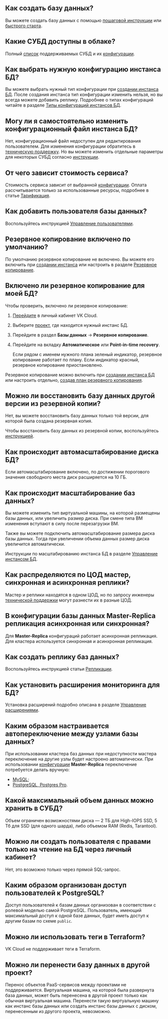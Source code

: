 ## Как создать базу данных?

Вы можете создать базу данных с помощью [пошаговой инструкции](../instructions/create/) или [быстрого старта](../quick-start/).

## Какие СУБД доступны в облаке?

Полный [список](../types/) поддерживаемых СУБД и их [конфигурации](../instructions/work-modes/work-configs/).

## Как выбрать нужную конфигурацию инстанса БД?

Вы можете выбрать нужный тип конфигурации при [создании инстанса БД](../instructions/create/). После создания инстанса тип конфигурации изменить нельзя, но вы всегда можете добавить реплику. Подробнее о типах конфигураций читайте в разделе [Типы конфигураций инстансов БД](../concepts/work-configs/).

## Могу ли я самостоятельно изменить конфигурационный файл инстанса БД?

Нет, конфигурационный файл недоступен для редактирования пользователем. Для изменения конфигурации обратитесь в [техническую поддержку](/ru/contacts/). Но вы можете изменить отдельные параметры для некоторых СУБД согласно [инструкции](../instructions/db-config/).

## От чего зависит стоимость сервиса?

Стоимость сервиса зависит от выбранной [конфигурации](../instructions/work-modes/work-configs/). Оплата рассчитывается только за использованные ресурсы, подробнее в статье [Тарификация](../tariffication/).

## Как добавить пользователя базы данных?

Воспользуйтесь инструкцией [Управление пользователями](../instructions/users/).

## Резервное копирование включено по умолчанию?

По умолчанию резервное копирование не включено. Вы можете его включить при [создании инстанса](../instructions/create/) или настроить в разделе [Резервное копирование](https://msk.cloud.vk.com/app/services/databases/backups/).

## Включено ли резервное копирование для моей БД?

Чтобы проверить, включено ли резервное копирование:

1. [Перейдите](https://msk.cloud.vk.com/app/) в личный кабинет VK Cloud.
1. Выберите [проект](/ru/base/account/concepts/projects), где находится нужный инстанс БД.
1. Перейдите в раздел **Базы данных** → **Резервное копирование**.
1. Перейдите на вкладку **Автоматическое** или **Point-in-time recovery**.

   Если рядом с именем нужного плана зеленый индикатор, резервное копирование работает по плану. Если индикатор красный, резервное копирование приостановлено.

Резервное копирование можно включить при [создании инстанса БД](../instructions/create/) или настроить отдельно, [создав план резервного копирования](/ru/manage/backups/db-backup/).

## Можно ли восстановить базу данных другой версии из резервной копии?

Нет, вы можете восстановить базу данных только той версии, для которой была создана резервная копия.

Чтобы восстановить базу данных из резервной копии, воспользуйтесь [инструкцией](/ru/manage/backups/db-backup/db-recover-backup).

## Как происходит автомасштабирование диска БД?

Если автомасштабирование включено, по достижении порогового значения свободного места диск расширяется на 10 ГБ.

## Как происходит масштабирование баз данных?

Вы можете изменить тип виртуальной машины, на которой размещены базы данных, или увеличить размер диска. При смене типа ВМ изменения вступают в силу после перезагрузки ВМ.

Также вы можете подключить автомасштабирование размера диска базы данных. Тогда при увеличении объема данных размер диска увеличится автоматически.

Инструкции по масштабированию инстанса БД в разделе [Управление инстансом БД](../instructions/manage-instance/).

## Как распределяются по ЦОД мастер, синхронная и асинхронная реплики?

Мастер и реплики находятся в одном ЦОД, но по запросу инженеры [технической поддержки](/ru/contacts/) могут разнести их в разные ЦОД.

## В конфигурации базы данных Master-Replica репликация асинхронная или синхронная?

Для **Master-Replica** конфигураций работает асинхронная репликация. Для кластера используется синхронная и асинхронная репликация.

## Как создать реплику баз данных?

Воспользуйтесь инструкцией статьи [Репликации](../instructions/replication/).

## Как установить расширения мониторинга для БД?

Установка расширений подробно описана в разделе [Управление расширениями](../instructions/managing-extensions/).

## Каким образом настраивается автопереключение между узлами базы данных?

При использовании кластера баз данных при недоступности мастера переключение на другие узлы будет настроено автоматически. При использовании [конфигурации](../instructions/work-modes/work-configs/) **Master-Replica** переключение потребуется делать вручную:

- [MySQL](../instructions/manage-instance/mysql#pereklyuchenie_mastera);
- [PostgreSQL, Postgres Pro](../instructions/manage-instance/postgresql#pereklyuchenie_mastera).

## Какой максимальный объем данных можно хранить в СУБД?

Объем ограничен возможностями диска — 2 ТБ для High-IOPS SSD, 5 Тб для SSD (для одного шарда), либо объемом RAM (Redis, Tarantool).

## Можно ли создать пользователя с правами только на чтение на БД через личный кабинет?

Нет, это возможно только через прямой SQL-запрос.

## Каким образом организован доступ пользователей к PostgreSQL?

Доступ пользователей к базам данных организован в соответствии с ролевой моделью самой PostgreSQL. Пользователь, имеющий максимальный доступ к одной базе данных, будет иметь доступ к другим базам по схеме `public`.

## Можно ли использовать теги в Terraform?

VK Cloud не поддерживает теги в Terraform.

## Можно ли перенести базу данных в другой проект?

Перенос объектов PaaS-сервисов между проектами не поддерживается. Виртуальная машина, на которой была развернута база данных, может быть перенесена в другой проект только как обычная виртуальная машина. Перенести такую виртуальную машину как инстанс базы данных или создать инстанс базы данных с диском, перенесенным из другого проекта, невозможно.
